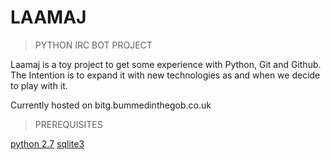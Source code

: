 LAAMAJ
======

>PYTHON IRC BOT PROJECT

Laamaj is a toy project to get some experience with Python, Git and Github.
The Intention is to expand it with new technologies as and when we decide to play with it.

Currently hosted on bitg.bummedinthegob.co.uk

>PREREQUISITES
    
[python 2.7][1]
[sqlite3][2]

[1]: http://www.python.org/
[2]: http://www.sqlite.org/
